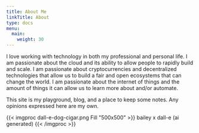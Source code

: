 ```yaml
---
title: About Me
linkTitle: About
type: docs
menu:
  main:
    weight: 30
---
```


I love working with technology in both my professional and personal life. I am passionate about the cloud and its ability to allow people to rapidly build and scale. I am passionate about cryptocurrencies and decentralized technologies that allow us to build a fair and open ecosystems that can change the world. I am passionate about the internet of things and the amount of things it can allow us to learn more about and/or automate.

This site is my playground, blog, and a place to keep some notes. Any opinions expressed here are my own.

{{< imgproc dall-e-dog-cigar.png Fill "500x500" >}}
bailey x dall-e (ai generated)
{{< /imgproc >}}